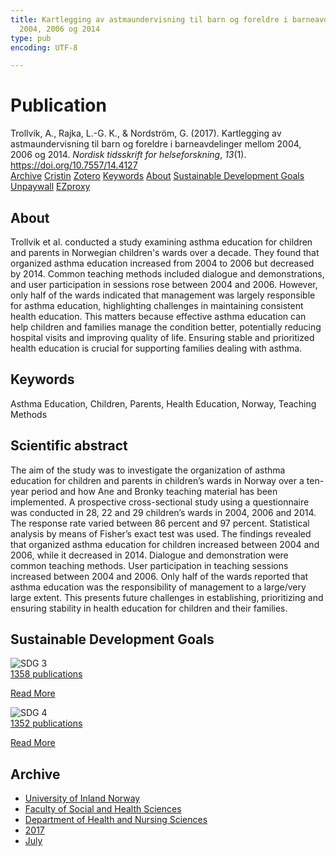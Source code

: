 ```yaml
---
title: Kartlegging av astmaundervisning til barn og foreldre i barneavdelinger mellom
  2004, 2006 og 2014
type: pub
encoding: UTF-8

---
```

<h1>Publication</h1>
<article id="csl-bib-container-J5QXSFD8" class="csl-bib-container">
  <div class="csl-bib-body"> <div class="csl-entry">Trollvik, A., Rajka, L.-G. K., &#38; Nordström, G. (2017). Kartlegging av astmaundervisning til barn og foreldre i barneavdelinger mellom 2004, 2006 og 2014. <i>Nordisk tidsskrift for helseforskning</i>, <i>13</i>(1). <a href="https://doi.org/10.7557/14.4127">https://doi.org/10.7557/14.4127</a></div> </div>
  <div class="csl-bib-buttons">
    <a href="#taxonomy-article-J5QXSFD8" alt="archive" class="csl-bib-button">Archive</a>
    <a href="https://app.cristin.no/results/show.jsf?id=1481376" alt="Cristin" class="csl-bib-button">Cristin</a>
    <a href="http://zotero.org/groups/5881554/items/J5QXSFD8" alt="Zotero" class="csl-bib-button">Zotero</a>
    <a href="#keywords-article-J5QXSFD8" alt="keywords" class="csl-bib-button">Keywords</a>
    <a href="#about-article-J5QXSFD8" alt="about_pub" class="csl-bib-button">About</a>
    <a href="#sdg-article-J5QXSFD8" alt="sdg" class="csl-bib-button">Sustainable Development Goals</a>
    <a href="https://septentrio.uit.no/index.php/helseforsk/article/download/4127/3862" alt="Unpaywall" class="csl-bib-button">Unpaywall</a>
    <a href="https://septentrio.uit.no/index.php/helseforsk/article/download/4127/3862" alt="EZproxy" class="csl-bib-button">EZproxy</a>
  </div>
  <div id="csl-bib-meta-container-J5QXSFD8"></div>
</article>
<div id="csl-bib-meta-J5QXSFD8" class="csl-bib-meta">
  <article id="about-article-J5QXSFD8" class="about_pub-article">
    <h1>About</h1>
    Trollvik et al. conducted a study examining asthma education for children and parents in Norwegian children's wards over a decade. They found that organized asthma education increased from 2004 to 2006 but decreased by 2014. Common teaching methods included dialogue and demonstrations, and user participation in sessions rose between 2004 and 2006. However, only half of the wards indicated that management was largely responsible for asthma education, highlighting challenges in maintaining consistent health education. This matters because effective asthma education can help children and families manage the condition better, potentially reducing hospital visits and improving quality of life. Ensuring stable and prioritized health education is crucial for supporting families dealing with asthma.
  </article>
  <article id="keywords-article-J5QXSFD8" class="keywords-article">
    <h1>Keywords</h1>
    Asthma Education, Children, Parents, Health Education, Norway, Teaching Methods
  </article>
  <article id="abstract-article-J5QXSFD8" class="abstract-article">
    <h1>Scientific abstract</h1>
    The aim of the study was to investigate the organization of asthma education for children and parents in children’s wards in Norway over a ten-year period and how Ane and Bronky teaching material has been implemented. A prospective cross-sectional study using a questionnaire was conducted in 28, 22 and 29 children’s wards in 2004, 2006 and 2014. The response rate varied between 86 percent and 97 percent. Statistical analysis by means of Fisher’s exact test was used. The findings revealed that organized asthma education for children increased between 2004 and 2006, while it decreased in 2014. Dialogue and demonstration were common teaching methods. User participation in teaching sessions increased between 2004 and 2006. Only half of the wards reported that asthma education was the responsibility of management to a large/very large extent. This presents future challenges in establishing, prioritizing and ensuring stability in health education for children and their families.
  </article>
  <article id="sdg-article-J5QXSFD8" class="sdg-article">
    <h1>Sustainable Development Goals</h1>
    <div class="sdg-container"><div id="sdg3" class="sdg">
        <img src="{{< params subfolder >}}images/sdg/sdg03_en.png" class="image" alt="SDG 3">
        <div class="sdg-overlay">
          <a href="/en/archive/?key=?sdg=3#archive" class="sdg-publication-count"><span>1358</span> publications</a>
          <p><a href="https://sdgs.un.org/goals/goal3" class="sdg-read-more">Read More</a></p>
        </div>
      </div> <div id="sdg4" class="sdg">
        <img src="{{< params subfolder >}}images/sdg/sdg04_en.png" class="image" alt="SDG 4">
        <div class="sdg-overlay">
          <a href="/en/archive/?key=?sdg=4#archive" class="sdg-publication-count"><span>1352</span> publications</a>
          <p><a href="https://sdgs.un.org/goals/goal4" class="sdg-read-more">Read More</a></p>
        </div>
      </div></div>
  </article>
  <article id="taxonomy-article-J5QXSFD8" class="taxonomy-article">
    <h1>Archive</h1>
    <ul>
      <li>
        <a href="/en/archive/?key=3DCRN523">University of Inland Norway</a>
      </li>
      <li>
        <a href="/en/archive/?key=IDKFS3MX">Faculty of Social and Health Sciences</a>
      </li>
      <li>
        <a href="/en/archive/?key=GTV4ECMZ">Department of Health and Nursing Sciences</a>
      </li>
      <li>
        <a href="/en/archive/?key=QV2QKSDS">2017</a>
      </li>
      <li>
        <a href="/en/archive/?key=NMUI8ZY3">July</a>
      </li>
    </ul>
  </article>
</div>
